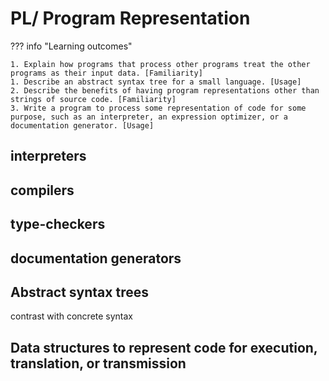 # PL/ Program Representation

??? info "Learning outcomes"

    1. Explain how programs that process other programs treat the other programs as their input data. [Familiarity]
    1. Describe an abstract syntax tree for a small language. [Usage]
    2. Describe the benefits of having program representations other than strings of source code. [Familiarity]
    3. Write a program to process some representation of code for some purpose, such as an interpreter, an expression optimizer, or a documentation generator. [Usage]

## interpreters

## compilers

## type-checkers

## documentation generators

## Abstract syntax trees

contrast with concrete syntax

## Data structures to represent code for execution, translation, or transmission
